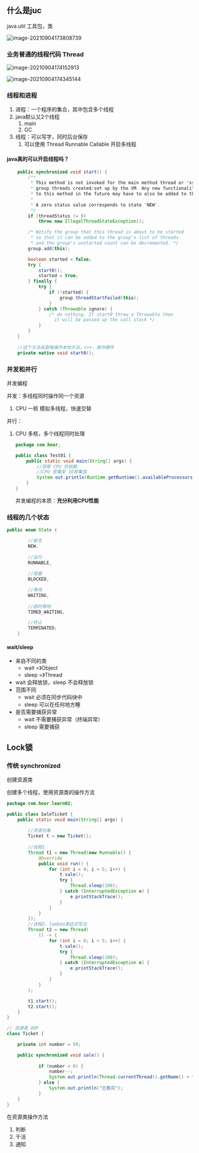 ## 什么是juc

java.util 工具包，类

![image-20210904173808739](juc-01.assets/image-20210904173808739.png)

### 业务普通的线程代码 Thread

![image-20210904174152913](juc-01.assets/image-20210904174152913.png)

![image-20210904174345144](juc-01.assets/image-20210904174345144.png)



### 线程和进程

1. 进程：一个程序的集合，其中包含多个线程
2. java默认又2个线程
   1. main
   2. GC
3. 线程：可以写字，同时后台保存
   1. 可以使用 Thread Runnable Callable 开启多线程

#### java真的可以开启线程吗？

```java
	public synchronized void start() {
        /**
         * This method is not invoked for the main method thread or "system"
         * group threads created/set up by the VM. Any new functionality added
         * to this method in the future may have to also be added to the VM.
         *
         * A zero status value corresponds to state "NEW".
         */
        if (threadStatus != 0)
            throw new IllegalThreadStateException();

        /* Notify the group that this thread is about to be started
         * so that it can be added to the group's list of threads
         * and the group's unstarted count can be decremented. */
        group.add(this);

        boolean started = false;
        try {
            start0();
            started = true;
        } finally {
            try {
                if (!started) {
                    group.threadStartFailed(this);
                }
            } catch (Throwable ignore) {
                /* do nothing. If start0 threw a Throwable then
                  it will be passed up the call stack */
            }
        }
    }
	
	//这个方法会直接操作本地方法，c++，操作硬件
    private native void start0();
```



### 并发和并行

并发编程

并发：多线程同时操作同一个资源

1. CPU 一核 模拟多线程，快速交替

并行：

1. CPU 多核，多个线程同时处理

   ```java
   package com.hour;
   
   public class Test01 {
       public static void main(String[] args) {
           //获取 CPU 的核数
           //CPU 密集型 IO密集型
           System.out.println(Runtime.getRuntime().availableProcessors());
       }
   }
   ```

   并发编程的本质：**充分利用CPU性能**



### 线程的几个状态



```java
public enum State {

    	//新生
        NEW,
    
    	//运行
        RUNNABLE,
    
    	//阻塞
        BLOCKED,

    	//等待
        WAITING,
    
    	//超时等待
        TIMED_WAITING,

    	//终止
        TERMINATED;
    }
```

#### wait/sleep

- 来自不同的类
  - wait =》Object
  - sleep =》Thread
- wait 会释放锁，sleep 不会释放锁
- 范围不同
  - wait 必须在同步代码快中
  - sleep 可以在任何地方睡
- 是否需要捕获异常
  - wait 不需要捕获异常（终端异常）
  - sleep 需要捕获



## Lock锁

### 传统 synchronized

创建资源类

创建多个线程，使用资源类的操作方法

```java
package com.hour.learn02;

public class SaleTicket {
    public static void main(String[] args) {
        
        //资源对象
        Ticket t = new Ticket();
        
        //线程1
        Thread t1 = new Thread(new Runnable() {
            @Override
            public void run() {
                for (int i = 0; i < 5; i++) {
                    t.sale();
                    try {
                        Thread.sleep(100);
                    } catch (InterruptedException e) {
                        e.printStackTrace();
                    }
                }
            }
        });
		//线程2，lambda表达式写法
        Thread t2 = new Thread(
            () -> {
                for (int i = 0; i < 5; i++) {
                    t.sale();
                    try {
                        Thread.sleep(100);
                    } catch (InterruptedException e) {
                        e.printStackTrace();
                    }
                }
            }
        );

        t1.start();
        t2.start();
    }
}

// 资源类 OOP
class Ticket {

    private int number = 50;

    public synchronized void sale() {
        
            if (number > 0) {
                number--;
                System.out.println(Thread.currentThread().getName() + "剩余：" + number);
            } else {
                System.out.println("已售完");
            }
    }
}
```

在资源类操作方法

1. 判断
2. 干活
3. 通知


